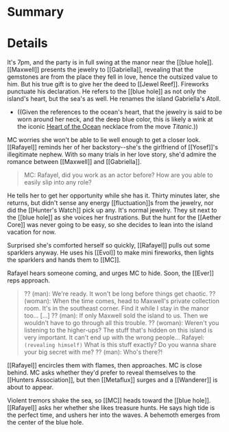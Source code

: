 # Summary

# Details
It's 7pm, and the party is in full swing at the manor near the [[blue hole]]. [[Maxwell]] presents the jewelry to [[Gabriella]], revealing that the gemstones are from the place they fell in love, hence the outsized value to him. But his true gift is to give her the deed to [[Jewel Reef]]. Fireworks punctuate his declaration. He refers to the [[blue hole]] as not only the island's heart, but the sea's as well. He renames the island Gabriella's Atoll.
* ((Given the references to the ocean's heart, that the jewelry is said to be worn around her neck, and the deep blue color, this is likely a wink at the iconic [Heart of the Ocean](https://titanic.fandom.com/wiki/Heart_of_the_Ocean) necklace from the move *Titanic*.))

MC worries she won't be able to lie well enough to get a closer look. [[Rafayel]] reminds her of her backstory--she's the girlfriend of [[Yosef]]'s illegitimate nephew. With so many trials in her love story, she'd admire the romance between [[Maxwell]] and [[Gabriella]].
> MC: Rafayel, did you work as an actor before? How are you able to easily slip into any role?

He tells her to get her opportunity while she has it. Thirty minutes later, she returns, but didn't sense any energy [[fluctuation]]s from the jewelry, nor did the [[Hunter's Watch]] pick up any. It's normal jewelry. They sit next to the [[blue hole]] as she voices her frustrations. But the hunt for the [[Aether Core]] was never going to be easy, so she decides to lean into the island vacation for now.

Surprised she's comforted herself so quickly, [[Rafayel]] pulls out some sparklers anyway. He uses his [[Evol]] to make mini fireworks, then lights the sparklers and hands them to [[MC]].

Rafayel hears someone coming, and urges MC to hide. Soon, the [[Ever]] reps approach.
> ?? (man): We're ready. It won't be long before things get chaotic.
> ?? (woman): When the time comes, head to Maxwell's private collection room. It's in the southeast corner. Find it while I stay in the manor too...
> \[...]
> ?? (man): If only Maxwell sold the island to us. Then we wouldn't have to go through all this trouble.
> ?? (woman): Weren't you listening to the higher-ups? The stuff that's hidden on this island is very important. It can't end up with the wrong people...
> Rafayel: `(revealing himself)` What is this stuff exactly? Do you wanna share your big secret with me?
> ?? (man): Who's there?!

[[Rafayel]] encircles them with flames, then approaches. MC is close behind. MC asks whether they'd prefer to reveal themselves to the [[Hunters Association]], but then [[Metaflux]] surges and a [[Wanderer]] is about to appear.

 Violent tremors shake the sea, so [[MC]] heads toward the [[blue hole]]. [[Rafayel]] asks her whether she likes treasure hunts. He says high tide is the perfect time, and ushers her into the waves. A behemoth emerges from the center of the blue hole.
